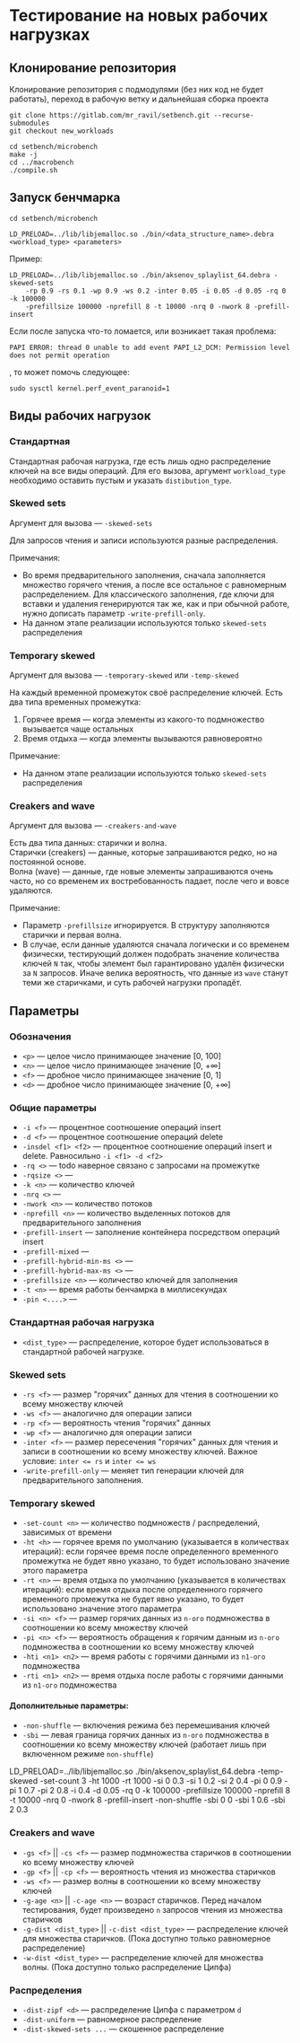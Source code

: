 # Тестирование на новых рабочих нагрузках

## Клонирование репозитория

Клонирование репозитория с подмодулями (без них код не будет работать), 
переход в рабочую ветку и дальнейшая сборка проекта  

```
git clone https://gitlab.com/mr_ravil/setbench.git --recurse-submodules
git checkout new_workloads

cd setbench/microbench
make -j
cd ../macrobench
./compile.sh
```

## Запуск бенчмарка

```
cd setbench/microbench

LD_PRELOAD=../lib/libjemalloc.so ./bin/<data_structure_name>.debra <workload_type> <parameters>
```

Пример:
```
LD_PRELOAD=../lib/libjemalloc.so ./bin/aksenov_splaylist_64.debra -skewed-sets 
    -rp 0.9 -rs 0.1 -wp 0.9 -ws 0.2 -inter 0.05 -i 0.05 -d 0.05 -rq 0 -k 100000 
    -prefillsize 100000 -nprefill 8 -t 10000 -nrq 0 -nwork 8 -prefill-insert 
```

Если после запуска что-то ломается, или возникает такая проблема: 
```
PAPI ERROR: thread 0 unable to add event PAPI_L2_DCM: Permission level does not permit operation
```
, то может помочь следующее: 
```
sudo sysctl kernel.perf_event_paranoid=1
```

## Виды рабочих нагрузок

### Стандартная 

Стандартная рабочая нагрузка, где есть лишь одно распределение ключей на все виды операций. 
Для его вызова, аргумент `workload_type` необходимо оставить пустым и указать `distibution_type`.

### Skewed sets

Аргумент для вызова — `-skewed-sets`

Для запросов чтения и записи используются разные распределения.

Примечания:
+ Во время предварительного заполнения, сначала заполняется множество горячего чтения, а после все остальное с равномерным распределением.
Для классического заполнения, где ключи для вставки и удаления генерируются так же, как и при обычной работе, нужно дописать параметр `-write-prefill-only`. 
+ На данном этапе реализации используются только `skewed-sets` распределения 

[//]: # (При использовании скошенных распределений, )
[//]: # (для контролирования пересечения "горячих" данных для операций чтения и записи )

### Temporary skewed

Аргумент для вызова — `-temporary-skewed` или `-temp-skewed`

На каждый временной промежуток своё распределение ключей. 
Есть два типа временных промежутка:
1. Горячее время — когда элементы из какого-то подмножество
вызывается чаще остальных
2. Время отдыха — когда элементы вызываются равновероятно

Примечание:
+ На данном этапе реализации используются только `skewed-sets` распределения

### Сreakers and wave

Аргумент для вызова — `-creakers-and-wave`

Есть два типа данных: старички и волна.  
Старички (creakers) — данные, которые запрашиваются редко, но на постоянной основе.  
Волна (wave) — данные, где новые элементы запрашиваются очень часто, 
но со временем их востребованность падает, после чего и вовсе удаляются.

Примечание: 
+ Параметр `-prefillsize` игнорируется. В структуру заполняются старички и первая волна.
+ В случае, если данные удаляются сначала логически и со временем физически, 
тестирующий должен подобрать значение количества ключей `N` так, 
чтобы элемент был гарантировано удалён физически за `N` запросов.
Иначе велика вероятность, что данные из `wave` станут теми же старичками, 
и суть рабочей нагрузки пропадёт.



## Параметры

### Обозначения

+ `<p>` — целое число принимающее значение [0, 100]
+ `<n>` — целое число принимающее значение [0, +∞] 
+ `<f>` — дробное число принимающее значение [0, 1]
+ `<d>` — дробное число принимающее значение [0, +∞]

[//]: # (+ `<p>` —)

[//]: # ($+\infty$+∞)


### Общие параметры 

+ `-i <f>` — процентное соотношение операций insert
+ `-d <f>` — процентное соотношение операций delete
+ `-insdel <f1> <f2>` — процентное соотношение операций insert и delete. 
Равносильно `-i <f1> -d <f2>` 
+ `-rq <>` — todo наверное связано с запросами на промежутке
+ `-rqsize <>` —
+ `-k <n>` — количество ключей 
+ `-nrq <>` —
+ `-nwork <n>` — количество потоков
+ `-nprefill <n>` — количество выделенных потоков для предварительного заполнения 
+ `-prefill-insert` — заполнение контейнера посредством операций insert 
+ `-prefill-mixed` —
+ `-prefill-hybrid-min-ms <>` —
+ `-prefill-hybrid-max-ms <>` —
+ `-prefillsize <n>` — количество ключей для заполнения 
+ `-t <n>` — время работы бенчамрка в миллисекундах 
+ `-pin <....>` — 

### Стандартная рабочая нагрузка

+ `<dist_type>` — распределение, 
которое будет использоваться в стандартной рабочей нагрузке.

  
### Skewed sets

+ `-rs <f>` — размер "горячих" данных для чтения в соотношении ко всему множеству ключей
+ `-ws <f>` — аналогично для операции записи
+ `-rp <f>` — вероятность чтения "горячих" данных
+ `-wp <f>` — аналогично для операции записи
+ `-inter <f>` — размер пересечения "горячих" данных для чтения и записи
в соотношении ко всему множеству ключей. Важное условие: `inter <= rs` и `inter <= ws`
+ `-write-prefill-only` — меняет тип генерации ключей для предварительного заполнения. 

### Temporary skewed

+ `-set-count <n>` — количество подмножеств / распределений, зависимых от времени
+ `-ht <h>` — горячее время по умолчанию (указывается в количествах итераций):
если горячее время после определенного временного промежутка не будет явно указано,
то будет использовано значение этого параметра
+ `-rt <n>` — время отдыха по умолчанию (указывается в количествах итераций): 
если время отдыха после определенного горячего временного промежутка не будет явно указано, 
то будет использовано значение этого параметра
+ `-si <n> <f>` — размер горячих данных из `n-ого` подмножества 
в соотношении ко всему множеству ключей
+ `-pi <n> <f>` — вероятность обращения к горячим данным из `n-ого` подмножества
в соотношении ко всему множеству ключей
+ `-hti <n1> <n2>` — время работы с горячими данными из `n1-ого` подмножества
+ `-rti <n1> <n2>` — время отдыха после работы с горячими данными из `n1-ого` подмножества

#### Дополнительные параметры:
+ `-non-shuffle` — включения режима без перемешивания ключей
+ `-sbi` <n> <f> — левая граница горячих данных из `n-ого` подмножества
  в соотношении ко всему множеству ключей (работает лишь при включенном режиме `non-shuffle`)

LD_PRELOAD=../lib/libjemalloc.so ./bin/aksenov_splaylist_64.debra -temp-skewed -set-count 3 -ht 1000 -rt 1000 -si 0 0.3 -si 1 0.2 -si 2 0.4 -pi 0 0.9 -pi 1 0.7 -pi 2 0.8 -i 0.4 -d 0.05 -rq 0 -k 100000 -prefillsize 100000 -nprefill 8 -t 10000 -nrq 0 -nwork 8 -prefill-insert -non-shuffle -sbi 0 0 -sbi 1 0.6 -sbi 2 0.3

### Creakers and wave

+ `-gs <f>` || `-cs <f>` — размер подмножества старичков 
в соотношении ко всему множеству ключей
+ `-gp <f>` || `-cp <f>` — вероятность чтения из множества старичков
+ `-ws <f>` — размер волны в соотношении ко всему множеству ключей
+ `-g-age <n>` || `-c-age <n>` — возраст старичков. 
Перед началом тестирования, будет произведено `n` запросов чтения 
из множества старичков
+ `-g-dist <dist_type>` || `-c-dist <dist_type>` — распределение ключей 
для множества старичков. 
(Пока доступно только равномерное распределение)
+ `-w-dist <dist_type>` — распределение ключей
для множества волны. (Пока доступно только распределение Ципфа)


### Распределения

+ `-dist-zipf <d>` — распределение Ципфа с параметром `d`
+ `-dist-uniform` — равномерное распределение
+ `-dist-skewed-sets ...` — скошенное распределение

